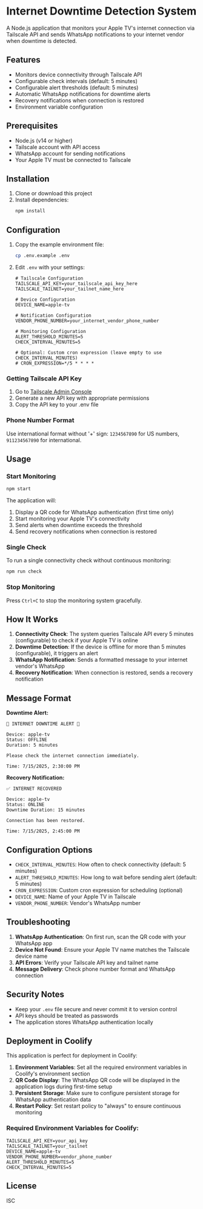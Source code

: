 # Internet Downtime Detection System

A Node.js application that monitors your Apple TV's internet connection via Tailscale API and sends WhatsApp notifications to your internet vendor when downtime is detected.

## Features

- Monitors device connectivity through Tailscale API
- Configurable check intervals (default: 5 minutes)
- Configurable alert thresholds (default: 5 minutes)
- Automatic WhatsApp notifications for downtime alerts
- Recovery notifications when connection is restored
- Environment variable configuration

## Prerequisites

- Node.js (v14 or higher)
- Tailscale account with API access
- WhatsApp account for sending notifications
- Your Apple TV must be connected to Tailscale

## Installation

1. Clone or download this project
2. Install dependencies:
   ```bash
   npm install
   ```

## Configuration

1. Copy the example environment file:
   ```bash
   cp .env.example .env
   ```

2. Edit `.env` with your settings:
   ```env
   # Tailscale Configuration
   TAILSCALE_API_KEY=your_tailscale_api_key_here
   TAILSCALE_TAILNET=your_tailnet_name_here

   # Device Configuration
   DEVICE_NAME=apple-tv

   # Notification Configuration
   VENDOR_PHONE_NUMBER=your_internet_vendor_phone_number

   # Monitoring Configuration
   ALERT_THRESHOLD_MINUTES=5
   CHECK_INTERVAL_MINUTES=5

   # Optional: Custom cron expression (leave empty to use CHECK_INTERVAL_MINUTES)
   # CRON_EXPRESSION=*/5 * * * *
   ```

### Getting Tailscale API Key

1. Go to [Tailscale Admin Console](https://login.tailscale.com/admin/settings/keys)
2. Generate a new API key with appropriate permissions
3. Copy the API key to your .env file

### Phone Number Format

Use international format without '+' sign: `1234567890` for US numbers, `911234567890` for international.

## Usage

### Start Monitoring

```bash
npm start
```

The application will:
1. Display a QR code for WhatsApp authentication (first time only)
2. Start monitoring your Apple TV's connectivity
3. Send alerts when downtime exceeds the threshold
4. Send recovery notifications when connection is restored

### Single Check

To run a single connectivity check without continuous monitoring:

```bash
npm run check
```

### Stop Monitoring

Press `Ctrl+C` to stop the monitoring system gracefully.

## How It Works

1. **Connectivity Check**: The system queries Tailscale API every 5 minutes (configurable) to check if your Apple TV is online
2. **Downtime Detection**: If the device is offline for more than 5 minutes (configurable), it triggers an alert
3. **WhatsApp Notification**: Sends a formatted message to your internet vendor's WhatsApp
4. **Recovery Notification**: When connection is restored, sends a recovery notification

## Message Format

**Downtime Alert:**
```
🚨 INTERNET DOWNTIME ALERT 🚨

Device: apple-tv
Status: OFFLINE
Duration: 5 minutes

Please check the internet connection immediately.

Time: 7/15/2025, 2:30:00 PM
```

**Recovery Notification:**
```
✅ INTERNET RECOVERED

Device: apple-tv
Status: ONLINE
Downtime Duration: 15 minutes

Connection has been restored.

Time: 7/15/2025, 2:45:00 PM
```

## Configuration Options

- `CHECK_INTERVAL_MINUTES`: How often to check connectivity (default: 5 minutes)
- `ALERT_THRESHOLD_MINUTES`: How long to wait before sending alert (default: 5 minutes)
- `CRON_EXPRESSION`: Custom cron expression for scheduling (optional)
- `DEVICE_NAME`: Name of your Apple TV in Tailscale
- `VENDOR_PHONE_NUMBER`: Vendor's WhatsApp number

## Troubleshooting

1. **WhatsApp Authentication**: On first run, scan the QR code with your WhatsApp app
2. **Device Not Found**: Ensure your Apple TV name matches the Tailscale device name
3. **API Errors**: Verify your Tailscale API key and tailnet name
4. **Message Delivery**: Check phone number format and WhatsApp connection

## Security Notes

- Keep your `.env` file secure and never commit it to version control
- API keys should be treated as passwords
- The application stores WhatsApp authentication locally

## Deployment in Coolify

This application is perfect for deployment in Coolify:

1. **Environment Variables**: Set all the required environment variables in Coolify's environment section
2. **QR Code Display**: The WhatsApp QR code will be displayed in the application logs during first-time setup
3. **Persistent Storage**: Make sure to configure persistent storage for WhatsApp authentication data
4. **Restart Policy**: Set restart policy to "always" to ensure continuous monitoring

### Required Environment Variables for Coolify:
```
TAILSCALE_API_KEY=your_api_key
TAILSCALE_TAILNET=your_tailnet
DEVICE_NAME=apple-tv
VENDOR_PHONE_NUMBER=vendor_phone_number
ALERT_THRESHOLD_MINUTES=5
CHECK_INTERVAL_MINUTES=5
```

## License

ISC